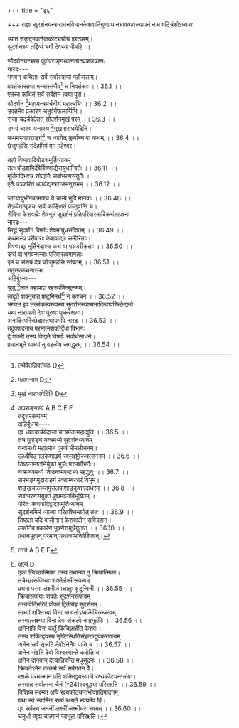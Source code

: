+++
title = "३६"

+++
राज्ञां सुदर्शनयन्त्राराधनविधानकेशवादिगुणप्रधानभावव्यवस्थापनं नाम षट्त्रिंशोऽध्यायः  
  
ध्यातं सकृद्भवानेककोट्यघौघं हरत्यरम्।  
सुदर्शनस्य तद्दिव्यं भर्गो देवस्य धीमहि।।  
  
सौदर्शनयन्त्रस्य पूर्वापराङ्गध्यानार्चनप्रकारप्रश्नः  
नारदः---  
भगवन् कथिताः सर्वे सर्वास्त्राणां महौजसाम्।  
प्रवर्तकास्तथा मन्त्रास्तथैव[^1] च निवर्तकाः ।। 36.1 ।।  
एतच्च कथितं सर्वं सर्वज्ञेन त्वया पुरा।  
सौदर्शनं [^2]महायन्त्रमर्चनीयं महात्मभिः ।। 36.2 ।।  
उक्तेनैव प्रकारेण चतुर्वर्गफलार्थिभिः।  
राजा चेदर्चयेदेतत् सौदर्शनमुखं परम् ।। 36.3 ।।  
उभयं चास्य यन्त्रस्य [^3]मुखमाराधयेदिति।  
कथमस्यापराङ्गं[^4] च ध्यायेत् कुर्याच्च वा कथम् ।। 36.4 ।।  
छेत्तुमर्हसि संदेहमिमं मम महेश्वर।  

[^1]: तथैवैतन्निवर्तकाः D  

[^2]: महामन्त्रम् D  

[^3]: मुखं नाराधयेदिति D  

[^4]: अपराङ्गस्य A B C E F  
तदुत्तरकथनम्  
अहिर्बुध्न्यः----  
एवं ध्यात्वार्चयेद्राजा यन्त्रमेतन्महाद्युति ।। 36.5 ।।  
तत्र पूर्वाङ्गे यन्त्रमध्ये सुदर्शनध्यानम्  
यन्त्रमध्ये महात्मानं पुरुषं भीमलोचनम्।  
ऊर्ध्वपिङ्गलकेशाढ्यं ज्वलद्दंष्ट्रोज्ज्वलाननम् ।। 36.6 ।।  
तिष्ठन्तमष्ठभिर्युक्तं भुजैः परमशौभनैः।  
चक्राब्जमध्ये तिष्ठन्तमवष्टभ्य महद्धनुः ।। 36.7 ।।  
समभङ्गमुदाराङ्गं रक्ताम्बरधरं विभुम्।  
शङ्खचक्राब्जमुसलपाशाङ्कुशगदाधरम् ।। 36.8 ।।  
सर्वाभरणसंयुक्तं पुष्पमालाविभूषितम् ।  
परितः केशवादिद्वादशमूर्तिध्यानम्  
[^5]सुदर्शनमिमं ध्यात्वा परितश्चिन्तयेत् ततः ।। 36.9 ।।  
तिष्ठतो यदि वासीनान् केशवादीन् सविग्रहान्।  
उक्तेनैव प्रकारेण भूषणैरायुधैर्युतात् ।। 36.10 ।।  
प्रधानभूतान् परमान् यथाकामनिवेशितान्।  
  
ततो विष्णवादिषोडशमूर्तिध्यानम्  
ततः षोडशभिर्देवैर्विष्ण्वाद्यैरायुधान्वितैः ।। 36.11 ।।  
मूर्तिमद्भिश्च सोद्योगैः सर्वाभरणसंयुतैः ।  
एतैः पञ्जरितं ध्यायेद्यन्त्रराजमनुत्तमम् ।। 36.12 ।।  

[^5]:  सुदर्शनमिदं A B C  
परितो मूर्तिमत्संहारास्त्रध्यानम्  
परितस्तान्यपि ध्यायेन्मूर्तिमन्ति महान्ति च।  
संहारास्त्रणि सर्वाणि साञ्जलीन्यद्भुतानि च ।। 36.13 ।।  
अकुतोभयशालीनि शक्तिमन्ति समन्ततः।  
ततो मूर्तिमत्प्रवर्तकास्त्रध्यानम्  
ततः प्रवर्तकान्येवं ध्यायीतास्त्राणि नारद ।। 36.14 ।।  
मूर्तान्यत्तुमिवाशेषभुवनान्युज्ज्वलानि च।  
ततो नारसिंहध्यानम्  
एवं चक्रक्रमेणैतदभिध्यायोपरि स्मरेत् ।। 36.15 ।।  
[^6]दधानं नारसिंहस्य वपुर्नारायणं परम्।  
मूलकोशं परं देवमधोभागेऽथ चिन्तयेत् ।। 36.16 ।।  
यन्त्रं चक्राकृति श्रीमद् दीप्तनेमिस्मन्वितम्।  
नेमेरस्य चतुर्दिक्षु महाज्वालां विचिन्तयेत् ।। 36.17 ।।  
चक्रकौमोदकीशार्ङ्गखङ्गहस्तान् स्मरेत् क्रमात्।  
[^7]एवमेकमुखं ध्यायेद्यन्त्रधस्यास्य महाद्युतेः ।। 36.18 ।।  
अपराङ्गध्यानम्  
अपराङ्गं महामन्त्रैः सर्वतः समलंकृतम्।  

[^6]: C Gap from here up to the end of chapter.50  

[^7]: एवमेव मुखं A B E F  
अन्तस्तारं समारभ्य यदि वा विष्णुपञ्जरम् ।। 36.19 ।।  
पूर्वोक्तं तद्विना 8 मूर्तिस्तत्तन्मन्त्रसुमुच्चयम्।  
अपराङ्गे सर्वास्त्राणां मन्त्रमात्रध्यानम्  
यथास्थानं स्मरेत् तस्य पर्यन्ते चिन्तयेत् ततः ।। 36.20 ।।  
[^9]सर्वसंहरणास्त्राणां मन्त्रानेव च केवलम्।  
तदनन्तरमन्येषामस्त्राणां च प्रवर्तकम् ।। 36.21 ।।  
[^10]मन्त्रजालमभिध्याय सुनेमि सुरपूजितम्।  
महायन्त्रं महाशक्ति चक्ररूपमनुत्तमम् ।। 36.22 ।।  
उक्तैर्विशेषणैर्जुष्टं सर्वकामैकसाधनम्।  
अस्य चक्रस्य मध्ये [^11]यद्वर्तते पुरुषः परः ।। 36.23 ।।  
तस्मान्निगद्यते लोके चक्रवर्तीति सूरिभिः।  
एतद्यन्त्राभ्यर्चनाद्राज्ञां चक्रवर्तित्वलाभः  
तस्मादभ्यर्चयेदेतद्यो राजा भक्तिसंयुतः ।। 36.24 ।।  
सोऽचिरेणैव कालेन चक्रवर्तित्वमाप्नुयात्।  
अन्यैरपि राजहितैषिभिरेतदर्चनं कार्यम्  
राजा वा राजभृत्या वा मन्त्रिणो वाथवा परे ।। 36.25 ।।  
राज्ञां हितैषिणः सर्वे पूजयेयुरिदं परम्।  
अन्येषामपि श्रीकामानामेतदभ्यर्चनम्  
अन्ये च ये [^12]तु विपुलां श्रियमिच्छन्ति मानवाः ।। 36.26 ।।  

[^8]: मूर्तैः A B E F  

[^9]: सर्वसंहारणास्त्राणां A B E F  

[^10]: मन्त्रराज D  

[^11]: यो वर्तते E  

[^12]: च D  
तैर्नित्यमर्चनीयं स्यादिदं सर्वार्थसाधकम्।  
राज्ञामेव विशेषेण यदेतत् समुदीरितम् ।। 36.27 ।।  
तद्राजव्यतिरेकेण ये निर्दिष्टास्तु मानवाः।  
तेषां विभूतिर्महती राज्ञा संपत्स्यते ध्रुवम् ।। 36.28 ।।  
लोहैर्वा शिलया वापि यो हि निर्माय पूजयते।  
विपुलां श्रियमाप्नोति दीर्घमायुश्च विन्दति ।। 36.29 ।।  
आरोग्यं चाश्नुते सर्वे तद्वंश्या दीर्घजीविनः[^13]।  
द्विमुखयन्त्रार्चने मन्त्रोपदेष्टुर्ब्राह्मणस्यैवाधिकारः  
परं मन्त्रोपदेष्टैव ब्राह्मणो [^14]द्विमुखं यजेत् ।। 36.30 ।।  
ज्ञानेन तपसा शक्त्या सोढुं तस्योभयात्मनः।  
स एव शक्नुयात् तस्य प्रभावं परमं मुने ।। 36.31 ।।  
आदित्यमण्डलाक्ष्यादिस्थानां पुरुषाणामभिन्नत्वम्  
योऽसावादित्यबिम्बस्थः पुरुषो दृश्यते परः।  
हिरण्मयो [^15]य एवान्तरक्षिण्यपि च दृश्यते ।। 36.32 ।।  
सोऽप्ययं नाभिचक्रस्य मध्ये यो वर्तते पुमान्।  
तस्यैव कालचक्रादिप्रवर्तकत्वम्  
[^16]योऽयं [^17]कालाख्यचक्रस्य प्रेरकः पुरुषोऽव्ययः ।। 36.33 ।।  

[^13]: दर्शिनः A B E F  

[^14]: विमुखं D  

[^15]: यमेवान्त E F  

[^16]: सोऽयं A E F; सोऽथ B  

[^17]: कालस्य चक्रस्य A E F  
युगचक्रस्य नेतारमेनमेव विदुर्बुधाः।  
एनं महर्षयोऽप्याहुर्जगच्चक्रप्रवर्तकम् ।। 36.34 ।।  
विमाने संस्थाप्य तस्यैव समभ्यर्चनमैहिकामुष्मिकफलसाधकम्  
सर्वलोकैककर्तारं[^18] सर्वलोकैकसाक्षिणम्।  
[^19]एनं विमाने संस्थाप्य चक्रवर्तिनमव्ययम् ।। 36.35 ।।  
यः पूजयति तस्यायं लोकश्चामुष्मिको भवेत्।  
विमानकरणारम्भस्यापि महाफलकत्वम्  
सुदर्शनविमानं यः प्रारभेत् महामुने ।। 36.36 ।।  
इह सर्वानवाप्यार्थान् विष्णुलोकं स यास्यति।  
विमानकरणार्थस्य कर्षणस्यापि सर्वसंपत्साधनत्वम्  
सुदर्शनविमानस्य कर्षणं यः करोति वै ।। 36.37 ।।  
तस्यामित्रा विनश्यन्ति सन्ति सर्वाश्च संपदः।  
आरब्धापरिसमाप्तस्यापि विमानकरणस्यान्ततो मुक्तिसाधनता  
आरभ्यायतनं मध्ये [^20]विच्छित्त्या विघ्नितो यदि ।। 36.38 ।।  
स सार्वभौमः सकलान् भुक्त्वा भोगान् महीतले।  
पुनश्च भक्तश्चक्रस्य शेषं निर्वर्तयिष्यति ।। 36.39 ।।  
अन्ते वैकुण्ठमासाद्य विष्णुसायुज्यमाप्नुयात्।  

[^18]: भर्तारं D  

[^19]: एवं A B E F  

[^20]:  विभृत्या D; विभूत्या E.  
साङ्गप्रतिष्ठादिकर्तुः फलपरंपरानिरूपणम्  
विमानं परमं कृत्वा प्रतिष्ठाप्य सुदर्शनम् ।। 36.40 ।।  
ब्राह्मणान् वेदविदुषो वैष्णवान् द्वादशावरान्।  
तच्छेषभूतांस्तत्रैव प्रतिष्ठाप्य च शक्तितः ।। 36.41 ।।  
पर्याप्तजीवनान् कृत्वा दत्त्वा भूमिमठादिकान्।  
नित्यं [^21]योऽभ्यर्चयत्येनं देवं भूतिसमन्वितम् ।। 36.42 ।।  
तस्य प्रतिदिनं भूतिरमर्यादा विवर्धते।  
नीरोगता दीर्घमायुर्लभ्यते नात्र संशयः ।। 36.43 ।।  
जन्मान्तरे सार्वभौमो जनित्वा सकलां भुवम्।  
भुक्त्वा कालेन महता तदनन्तरजन्मनि ।। 36.44 ।।  
त्रिविष्टपपतिर्भूत्वा भुङ्क्ते चैन्द्रपदं चिरम्।  
ततः क्रमेण लब्ध्वायं तत्तल्लोकेशतां गतः ।। 36.45 ।।  
तदन्ते परमं धाम वैष्णवं प्रतिपद्यते।  
सुदर्शनपुरुषमनाराधयतो नृपत्वं दुर्लभम्  
देवमेनमनाराध्य न कश्चिज्जायते नृपः ।। 36.46 ।।  
एतदाराधनतारतम्यात् फलतारतम्यम्  
एतदाराधनस्यैव तारतम्येन नारद।  
भोगायुषोस्तारतम्यमश्नुते नृपतिर्ध्रुवम् ।। 36.47 ।।  
तस्माद्राज्ञामन्येषां चैतदाराधनावश्यकता  
तस्मात् सर्वप्रयत्नेन राजैवैनं समर्चयेत्।  

[^21]:  योग्यश्च सत्येन D  
  
जात्यायुर्भोगकामाश्च ये चान्ये भुवि मानवाः ।। 36.48 ।।  
तेऽप्येतत्पूजया सर्वं काङ्क्षितं प्राप्नुवन्ति च।  
शेषिणः केशवादेः शेषभूतं सुदर्शनं प्रतिपरिवारतादिकथंताप्रश्नः  
नारदः---  
सिद्धं सुदर्शनं विष्णोः शेषमायुधसंज्ञितम् ।। 36.49 ।।  
कथमस्य परीवाराः केशवाद्याः समीरिताः।  
विष्ण्वाद्या मूर्तिभेदाश्च कथं वा पञ्जरीकृताः ।। 36.50 ।।  
कथं वा भगवन्मन्त्राः परिवारत्वमागताः।  
इमं च संशयं देव च्छेत्तुमर्हसि सांप्रतम् ।। 36.51 ।।  
तदुत्तरकथनारम्भः  
अहिर्बुध्न्यः---  
श्रुणु [^22]तात महाप्राज्ञ रहस्यमिदमुत्तमम्।  
त्वदृते शक्नुयात् प्रष्टुमिमर्थं[^23] न कश्चन ।। 36.52 ।।  
भगवत इव तत्संकल्परूपस्य सुदर्शनस्याप्यनादित्वापरिच्छेद्यत्वे  
यथा नारायणो देवः पुरुषः पुष्करेक्षणः।  
अनादिरपरिच्छेद्यस्तथायमपि नारद ।। 36.53 ।।  
तदुपपादनाय परमात्मशक्तेर्द्वेधा विभागः  
द्वे शक्ती तस्य विद्यते विष्णोः सर्वार्थसाधने।  
प्रधानभूते याभ्यां तु वहत्येष जगद्धुरम् ।। 36.54 ।।  

[^22]:  तत्त्वं A B E F  

[^23]:  अल्पं D  
एका त्विच्छात्मिका तस्य तथान्या तु क्रियात्मिका।  
तत्रेच्छारूपिण्याः शक्तेर्लक्ष्मीरूपत्वम्  
प्रथमा परमा लक्ष्मीर्जगत्त्रातुः कुटुन्बिनी ।। 36.55 ।।  
क्रियारूपायाः शक्तेः सुदर्शनरूपत्वम्  
तत्त्वविद्भिरिदं प्रोक्तं द्वितीयेह सुदर्शनम्।  
ताभ्यां शक्तिभ्यां विना भगवतोऽप्यकिंचित्करत्वम्  
तस्माल्लक्ष्म्या विना देवः संकल्पे न प्रभुर्हरिः ।। 36.56 ।।  
अनेनापि विना कर्तुं किंचिन्नार्हति केशवः।  
तस्य शक्तिद्वयस्य सृष्टिस्थितिसंहाराद्युपकरणत्वम्  
अनेन सर्वं सृजति देवोऽनेनैव पाति च ।। 36.57 ।।  
अनेन संहृतिं देवो विश्वस्यान्ते करोति च।  
अनेन दानवान् दैत्यान्निहन्ति मधुसूदनः ।। 36.58 ।।  
क्रियतेऽनेन तत्कर्म सर्वं सर्वगतेन वै।  
रक्षकं परमात्मानं प्रति शक्तिद्वयस्यापि रक्ष्यकोट्यन्तर्भावः।  
तस्मात् सर्वात्मना चैनं [^24]स्वबुद्ध्या परिरक्षति ।। 36.59 ।।  
विशिष्य लक्ष्म्या अपि रक्ष्यकोट्यन्तर्भावप्रतिपादनम्  
यथा स्वं स्वामिना रक्ष्यं रक्ष्यते स्वयमेव हि।  
एवं सर्वस्य जननीं लक्ष्मीं लक्ष्मीधरः स्वयम् ।। 36.60 ।।  
चतुर्धा व्यूह्य चात्मानं स्वभूतां परिरक्षति।